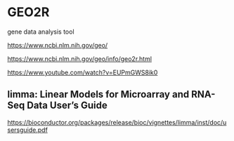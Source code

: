 # GEO2R
gene data analysis tool

https://www.ncbi.nlm.nih.gov/geo/

https://www.ncbi.nlm.nih.gov/geo/info/geo2r.html

https://www.youtube.com/watch?v=EUPmGWS8ik0

## limma: Linear Models for Microarray and RNA-Seq Data User’s Guide
https://bioconductor.org/packages/release/bioc/vignettes/limma/inst/doc/usersguide.pdf
